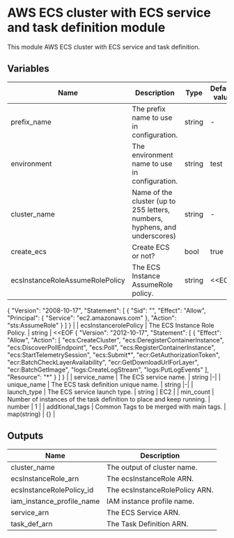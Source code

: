 # AWS ECS cluster with ECS service and task definition module

This module AWS ECS cluster with ECS service and task definition.

## Variables

| Name | Description | Type | Default value |
|-|-|-|-|
| prefix_name | The prefix name to use in configuration. | string |-|
| environment | The environment name to use in configuration. | string| test |
| cluster_name | Name of the cluster (up to 255 letters, numbers, hyphens, and underscores) | string |-|
| create_ecs | Create ECS or not? | bool | true |
| ecsInstanceRoleAssumeRolePolicy | The ECS Instance AssumeRole policy. | string | <<EOF
{
  "Version": "2008-10-17",
  "Statement": [
    {
      "Sid": "",
      "Effect": "Allow",
      "Principal": {
        "Service": "ec2.amazonaws.com"
      },
      "Action": "sts:AssumeRole"
    }
  ]
} |
| ecsInstancerolePolicy | The ECS Instance Role Policy. | string | <<EOF
{
  "Version": "2012-10-17",
  "Statement": [
    {
      "Effect": "Allow",
      "Action": [
        "ecs:CreateCluster",
        "ecs:DeregisterContainerInstance",
        "ecs:DiscoverPollEndpoint",
        "ecs:Poll",
        "ecs:RegisterContainerInstance",
        "ecs:StartTelemetrySession",
        "ecs:Submit*",
        "ecr:GetAuthorizationToken",
        "ecr:BatchCheckLayerAvailability",
        "ecr:GetDownloadUrlForLayer",
        "ecr:BatchGetImage",
        "logs:CreateLogStream",
        "logs:PutLogEvents"
      ],
      "Resource": "*"
    }
  ]
} |
| service_name | The ECS service name. | string |-|
| unique_name | The ECS task definition unique name. | string |-|
| launch_type | The ECS service launch type. | string | EC2 |
| min_count | Number of instances of the task definition to place and keep running. | number | 1 |
| additional_tags | Common Tags to be merged with main tags. | map(string) | {} |

## Outputs

| Name | Description |
|-|-|
| cluster_name | The output of cluster name. |
| ecsInstanceRole_arn | The ecsInstanceRole ARN. |
| ecsInstanceRolePolicy_id | The ecsInstanceRolePolicy ARN. |
| iam_instance_profile_name | IAM instance profile name. |
| service_arn | The ECS Service ARN. |
| task_def_arn | The Task Definition ARN. |